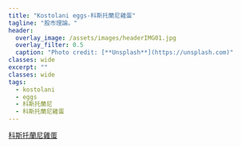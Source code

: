 ```yaml
---
title: "Kostolani eggs-科斯托蘭尼雞蛋"
tagline: "股市理論。"
header:
  overlay_image: /assets/images/headerIMG01.jpg
  overlay_filter: 0.5
  caption: "Photo credit: [**Unsplash**](https://unsplash.com)"
classes: wide
excerpt: ""
classes: wide
tags:
  - kostolani
  - eggs
  - 科斯托蘭尼
  - 科斯托蘭尼雞蛋
---
```


[科斯托蘭尼雞蛋](https://xji6mp6cl4.pixnet.net/blog/post/351611360-%E7%A7%91%E6%96%AF%E6%89%98%E8%98%AD%E5%B0%BC%E7%9A%84%E5%8D%81%E5%BE%8B%E5%8D%81%E8%AA%A1%E8%88%87%E9%9B%9E%E8%9B%8B%E7%90%86%E8%AB%96)
<!--stackedit_data:
eyJoaXN0b3J5IjpbMTQwNjcyMTYxMl19
-->